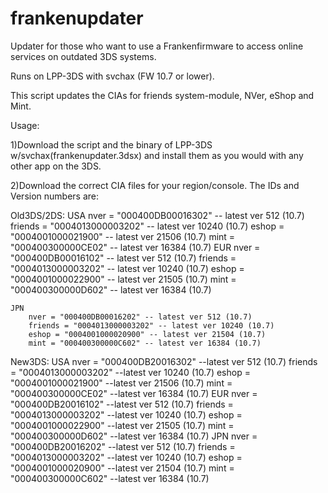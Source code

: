 # frankenupdater
Updater for those who want to use a Frankenfirmware to access online services on outdated 3DS systems.

Runs on LPP-3DS with svchax (FW 10.7 or lower).

This script updates the CIAs for friends system-module, NVer, eShop and Mint.

Usage:

1)Download the script and the binary of LPP-3DS w/svchax(frankenupdater.3dsx) and install them as you would with any other app on the 3DS.

2)Download the correct CIA files for your region/console. The IDs and Version numbers are:

Old3DS/2DS:
	USA
		nver = "000400DB00016302" -- latest ver 512 (10.7)
		friends = "0004013000003202" -- latest ver 10240 (10.7)
		eshop = "0004001000021900" -- latest ver 21506 (10.7)
		mint = "000400300000CE02" -- latest ver 16384 (10.7)
	EUR
		nver = "000400DB00016102" -- latest ver 512 (10.7)
		friends = "0004013000003202" -- latest ver 10240 (10.7)
		eshop = "0004001000022900" -- latest ver 21505 (10.7)
		mint = "000400300000D602" -- latest ver 16384 (10.7)

	JPN
		nver = "000400DB00016202" -- latest ver 512 (10.7)
		friends = "0004013000003202" -- latest ver 10240 (10.7)
		eshop = "0004001000020900" -- latest ver 21504 (10.7)
		mint = "000400300000C602" -- latest ver 16384 (10.7)



New3DS:
	USA
		nver = "000400DB20016302" --latest ver 512 (10.7)
		friends = "0004013000003202" --latest ver 10240 (10.7)
		eshop = "0004001000021900" --latest ver 21506 (10.7)
		mint = "000400300000CE02" --latest ver 16384 (10.7)
	EUR
		nver = "000400DB20016102" --latest ver 512 (10.7)
		friends = "0004013000003202" --latest ver 10240 (10.7)
		eshop = "0004001000022900" --latest ver 21505 (10.7)
		mint = "000400300000D602" --latest ver 16384 (10.7)
	JPN
		nver = "000400DB20016202" --latest ver 512 (10.7)
		friends = "0004013000003202" --latest ver 10240 (10.7)
		eshop = "0004001000020900" --latest ver 21504 (10.7)
		mint = "000400300000C602" --latest ver 16384 (10.7)
